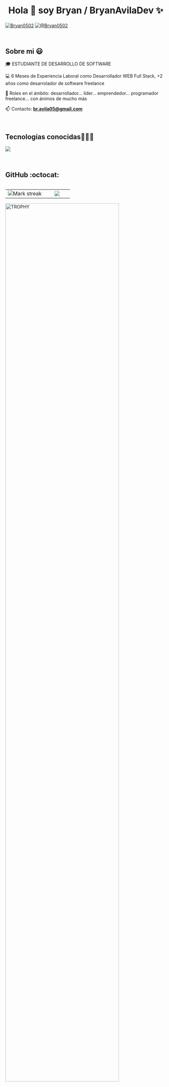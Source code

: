 <h1 align="center">Hola 👋  soy Bryan / BryanAvilaDev ✨ </h1> 

<p align="left">
<a href="https://linkedin.com/in/bryan-avila-dev" target="blank"><img align="center" src="https://img.shields.io/badge/LinkedIn-0077B5?style=for-the-badge&logo=linkedin&logoColor=white" alt="Bryan0502"/></a>
<a href = "mailto:br.avila05@gmail.com" target="blank"><img align="center" src="https://img.shields.io/badge/Gmail-D14836?style=for-the-badge&logo=gmail&logoColor=white" alt="@Bryan0502"  /></a>
  </p>
<br>
<h2>Sobre mi 😃</h2>
<!--Intro start-->

<p align="left">
🎓 ESTUDIANTE DE DESARROLLO DE SOFTWARE

💻 6 Meses de Experiencia Laboral como Desarrollador WEB Full Stack, +2 años como desarrolador de software freelance

📝 Roles en el ámbito: desarrollador... líder... emprendedor... programador freelance... con ánimos de mucho más

📫 Contacto: **br.avila05@gmail.com**
<!--Intro end-->
  </p>
<br>

<h2 >Tecnologías conocidas👨🏻‍💻</h2>
<!--tech stack icons-->
<p align="left">
  <a href="https://skillicons.dev">
    <img src="https://skillicons.dev/icons?i=react,c,java,php,py,css,html,js,nodejs,mysql,sqlite,firebase,git,github,docker,materialui,postman,vscode,bash,linux,ps&perline=12" />
  </a>
</p>
<br>
<!-------------------------->

<!------------------------->

<h2>GitHub :octocat:</h2>
<!--- stats & Trophy (start) -->
<p align="center">
  <!--- stats (start) -->
<table align="left">
<tr border="none">
<td width="60%" align="center">

<!--  <img  align="center"  src="https://github-readme-stats.vercel.app/api?username=Bryan0502&theme=dark&show_icons=true&count_private=true" />
  <br></br> -->
  <img  title="🔥 Get streak stats for your profile at git.io/streak-stats" alt="Mark streak" src="https://github-readme-streak-stats.herokuapp.com/?user=Bryan0502&theme=dark&hide_border=false" /> 
</td>

<td width="40%" align="center">

  <img  align="center"  src="https://github-readme-stats.anuraghazra1.vercel.app/api/top-langs/?username=Bryan0502&theme=dark&hide_border=false&no-bg=true&no-frame=true&langs_count=10"/>

  </td>
</tr>
</table>
<!--- stats (end) -->

<!--- trophy (start) -->
<div align=left>
  <a href="https://github.com/ryo-ma/github-profile-trophy" title="Go to Source">
      <img align="center" width=84% src="https://github-profile-trophy.vercel.app/?username=Bryan0502&theme=radical&row=1&column=7&margin-h=15&margin-w=5&no-bg=true" alt="TROPHY" />
    </a>
</div>
<!--- trophy (start) -->


</p>        
<!--- stats (end) -->

